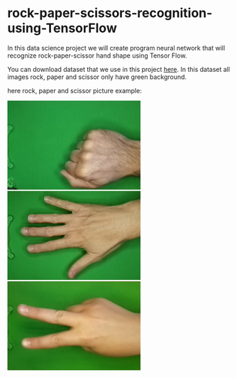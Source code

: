 # rock-paper-scissors-recognition-using-TensorFlow
In this data science project we will create program neural network that will recognize rock-paper-scissor hand shape using Tensor Flow.

You can download dataset that we use in this project [here](https://dicodingacademy.blob.core.windows.net/picodiploma/ml_pemula_academy/rockpaperscissors.zip).
In this dataset all images rock, paper and scissor only have green background.

here rock, paper and scissor picture example:

![rock picture](https://github.com/samuelpolontalo/rock-paper-scissors-recognition-using-TensorFlow/blob/main/rock.png)
![paper picture](https://github.com/samuelpolontalo/rock-paper-scissors-recognition-using-TensorFlow/blob/main/paper.png)
![scissor picture](https://github.com/samuelpolontalo/rock-paper-scissors-recognition-using-TensorFlow/blob/main/scissor.png)
